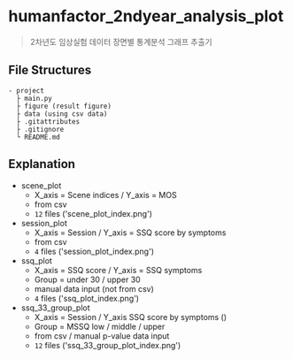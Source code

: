 # humanfactor_2ndyear_analysis_plot
> 2차년도 임상실험 데이터 장면별 통계분석 그래프 추출기

## File Structures
```
- project
  ├ main.py
  ├ figure (result figure)
  ├ data (using csv data)
  ├ .gitattributes
  ├ .gitignore
  └ README.md
```

## Explanation
* scene_plot
  * X_axis = Scene indices / Y_axis = MOS
  * from csv
  * `12` files ('scene_plot_index.png')
* session_plot
  * X_axis = Session / Y_axis = SSQ score by symptoms
  * from csv
  * `4` files ('session_plot_index.png')
* ssq_plot
  * X_axis = SSQ score / Y_axis = SSQ symptoms
  * Group = under 30 / upper 30
  * manual data input (not from csv)
  * `4` files ('ssq_plot_index.png')
* ssq_33_group_plot
  * X_axis = Session / Y_axis SSQ score by symptoms ()
  * Group = MSSQ low / middle / upper
  * from csv / manual p-value data input
   * `12` files ('ssq_33_group_plot_index.png')
  